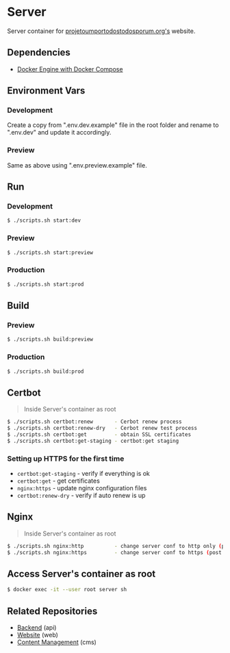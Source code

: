 # Server
Server container for [projetoumportodostodosporum.org's](https://projetoumportodostodosporum.org) website.

## Dependencies
- [Docker Engine with Docker Compose](https://docs.docker.com/engine/install/)


## Environment Vars
### Development
Create a copy from ".env.dev.example" file in the root folder and rename to ".env.dev" and update it accordingly.

### Preview
Same as above using ".env.preview.example" file.

## Run
### Development
```bash
$ ./scripts.sh start:dev
```
### Preview
```bash
$ ./scripts.sh start:preview
```
### Production
```bash
$ ./scripts.sh start:prod
```


## Build
### Preview
```bash
$ ./scripts.sh build:preview
```
### Production
```bash
$ ./scripts.sh build:prod
```


## Certbot
>Inside Server's container as root
```sh
$ ./scripts.sh certbot:renew       - Cerbot renew process
$ ./scripts.sh certbot:renew-dry   - Cerbot renew test process
$ ./scripts.sh certbot:get         - obtain SSL certificates
$ ./scripts.sh certbot:get-staging - certbot:get staging
```
### Setting up HTTPS for the first time
- ``certbot:get-staging`` - verify if everything is ok
- ``certbot:get`` - get certificates 
- ``nginx:https`` - update nginx configuration files 
- ``certbot:renew-dry`` - verify if auto renew is up


## Nginx
>Inside Server's container as root
```sh
$ ./scripts.sh nginx:http          - change server conf to http only (pre SSL certificates)
$ ./scripts.sh nginx:https         - change server conf to https (post SSL certificates)
```


## Access Server's container as root
```bash
$ docker exec -it --user root server sh
```

## Related Repositories
- [Backend](https://github.com/ProjetoUmPorTodosTodosPorUm/api) (api)
- [Website](https://github.com/ProjetoUmPorTodosTodosPorUm/web) (web)
- [Content Management](https://github.com/ProjetoUmPorTodosTodosPorUm/cms) (cms)
